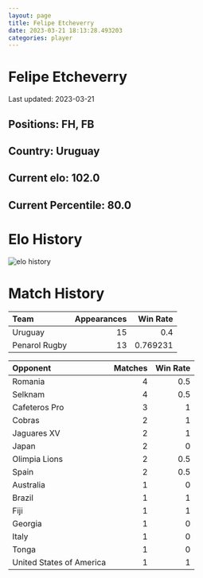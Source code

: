 ```yaml
---  
layout: page  
title: Felipe Etcheverry  
date: 2023-03-21 18:13:28.493203  
categories: player  
---
```

# Felipe Etcheverry


Last updated: 2023-03-21
## Positions: FH, FB

## Country: Uruguay

## Current elo: 102.0

## Current Percentile: 80.0

# Elo History


![elo history](history_FelipeEtcheverry.png)
# Match History


| Team          |   Appearances |   Win Rate |
|:--------------|--------------:|-----------:|
| Uruguay       |            15 |   0.4      |
| Penarol Rugby |            13 |   0.769231 |

| Opponent                 |   Matches |   Win Rate |
|:-------------------------|----------:|-----------:|
| Romania                  |         4 |        0.5 |
| Selknam                  |         4 |        0.5 |
| Cafeteros Pro            |         3 |        1   |
| Cobras                   |         2 |        1   |
| Jaguares XV              |         2 |        1   |
| Japan                    |         2 |        0   |
| Olimpia Lions            |         2 |        0.5 |
| Spain                    |         2 |        0.5 |
| Australia                |         1 |        0   |
| Brazil                   |         1 |        1   |
| Fiji                     |         1 |        1   |
| Georgia                  |         1 |        0   |
| Italy                    |         1 |        0   |
| Tonga                    |         1 |        0   |
| United States of America |         1 |        1   |